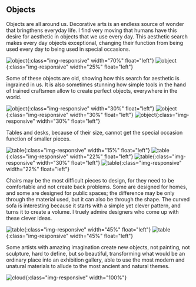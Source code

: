 ## Objects

Objects are all around us. Decorative arts is an endless source of wonder that bringthens everyday life. I find very moving that humans have this desire for aesthetic in objects that we use every day. This aesthetic search makes every day objects exceptional, changing their function from being used every day to being used in special occasions.


![object]({{site.baseurl}}/photography/objects/IMG_0431.JPG){:class="img-responsive" width="70%" float="left"} 
![object]({{site.baseurl}}/photography/objects/IMG_5580.JPG){:class="img-responsive" width="25%" float="left"}

Some of these objects are old, showing how this search for aesthetic is ingrained in us. It is also sometimes stunning how simple tools in the hand of trained craftsmen allow to create perfect objects, everywhere in the world.

![object]({{site.baseurl}}/photography/objects/IMG_2965.JPG){:class="img-responsive" width="30%" float="left"}
![object]({{site.baseurl}}/photography/objects/IMG_2959.JPG){:class="img-responsive" width="30%" float="left"}
![object]({{site.baseurl}}/photography/objects/IMG_2966.JPG){:class="img-responsive" width="30%" float="left"}


Tables and desks, because of their size, cannot get the special occasion function of smaller pieces.

![table]({{site.baseurl}}/photography/objects/IMG_0434.JPG){:class="img-responsive" width="15%" float="left"} 
![table]({{site.baseurl}}/photography/objects/IMG_0827.JPG){:class="img-responsive" width="22%" float="left"} 
![table]({{site.baseurl}}/photography/objects/IMG_2879.JPG){:class="img-responsive" width="30%" float="left"} 
![table]({{site.baseurl}}/photography/objects/IMG_0433.JPG){:class="img-responsive" width="22%" float="left"}

 Chairs may be the most difficult pieces to design, for they need to be comfortable and not create back problems. Some are designed for homes, and some are designed for public spaces; the difference may be only through the material used, but it can also be through the shape. The curved sofa is interesting because it starts with a simple yet clever pattern, and turns it to create a volume. I truely admire designers who come up with these clever ideas.

![table]({{site.baseurl}}/photography/objects/IMG_1675.JPG){:class="img-responsive" width="45%" float="left"} 
![table]({{site.baseurl}}/photography/objects/IMG_5015.JPG){:class="img-responsive" width="45%" float="left"}

Some artists with amazing imagination create new objects, not painting, not sculpture, hard to define, but so beautiful, transforming what would be an ordinary place into an exhibition gallery, able to use the most modern and unatural materials to allude to the most ancient and natural themes.

![cloud]({{site.baseurl}}/photography/objects/IMG_5186.JPG){:class="img-responsive" width="100%"}
